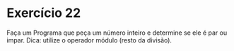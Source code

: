 # Exercício 22

Faça um Programa que peça um número inteiro e determine se ele é par ou impar. 
Dica: utilize o operador módulo (resto da divisão).
